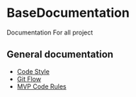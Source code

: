 # BaseDocumentation
Documentation For all project

## General documentation
- [Code Style](https://github.com/oneGo-inc/BaseDocumentation/blob/main/CodeStyle.md)
- [Git Flow](https://github.com/oneGo-inc/BaseDocumentation/blob/main/GitFlow.md)
- [MVP Code Rules](https://github.com/oneGo-inc/BaseDocumentation/blob/main/MVPCodeRules.md)
